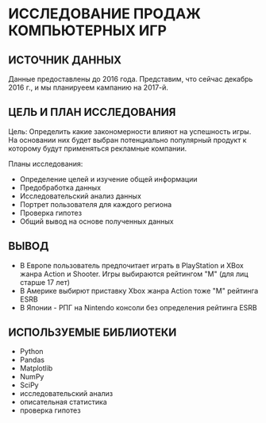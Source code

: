 # ИССЛЕДОВАНИЕ ПРОДАЖ КОМПЬЮТЕРНЫХ ИГР

ИСТОЧНИК ДАННЫХ
---------------------
Данные предоставлены до 2016 года. Представим, что сейчас декабрь 2016 г., и мы планируеем кампанию на 2017-й. 

ЦЕЛЬ И ПЛАН ИССЛЕДОВАНИЯ 
--------------------------
Цель: Определить какие закономерности влияют на успешность игры. На основании них будет выбран потенциально популярный продукт к которому будут применяться рекламные компании.

Планы исследования:
+ Определение целей и изучение общей информации
+ Предобработка данных
+ Исследовательский анализ данных
+ Портрет пользователя для каждого региона
+ Проверка гипотез
+ Общий вывод на основе полученных данных

ВЫВОД
-------------------------
+ В Европе пользователь предпочитает играть в PlayStation и XBox жанра Action и Shooter. Игры выбираются рейтингом "M" (для лиц старше 17 лет)
+ В Америке выбирют приставку Xbox жанра Action тоже "М" рейтинга ESRB
+ В Японии - РПГ на Nintendo консоли без определения рейтинга ESRB

ИСПОЛЬЗУЕМЫЕ БИБЛИОТЕКИ
-----------------------
+ Python
+ Pandas
+ Matplotlib
+ NumPy
+ SciPy 
+ исследовательский анализ
+ описательная статистика
+ проверка гипотез
